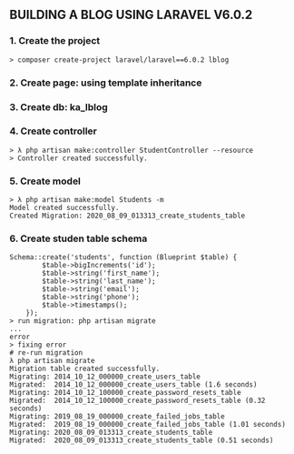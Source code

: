 ## BUILDING A BLOG USING LARAVEL V6.0.2

### 1. Create the project
	> composer create-project laravel/laravel==6.0.2 lblog
### 2. Create page: using template inheritance
### 3. Create db: ka_lblog
### 4. Create controller
	> λ php artisan make:controller StudentController --resource
	> Controller created successfully.
### 5. Create model
	> λ php artisan make:model Students -m
	Model created successfully.
	Created Migration: 2020_08_09_013313_create_students_table
### 6. Create studen table schema
	Schema::create('students', function (Blueprint $table) {
            $table->bigIncrements('id');
            $table->string('first_name');
            $table->string('last_name');
            $table->string('email');
            $table->string('phone');
            $table->timestamps();
        });
    > run migration: php artisan migrate
    ... 
    error
    > fixing error
    # re-run migration
	λ php artisan migrate
	Migration table created successfully.
	Migrating: 2014_10_12_000000_create_users_table
	Migrated:  2014_10_12_000000_create_users_table (1.6 seconds)
	Migrating: 2014_10_12_100000_create_password_resets_table
	Migrated:  2014_10_12_100000_create_password_resets_table (0.32 seconds)
	Migrating: 2019_08_19_000000_create_failed_jobs_table
	Migrated:  2019_08_19_000000_create_failed_jobs_table (1.01 seconds)
	Migrating: 2020_08_09_013313_create_students_table
	Migrated:  2020_08_09_013313_create_students_table (0.51 seconds)